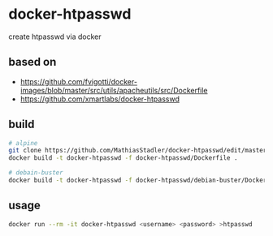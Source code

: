 # docker-htpasswd
create htpasswd  via docker

## based on
- https://github.com/fvigotti/docker-images/blob/master/src/utils/apacheutils/src/Dockerfile
- https://github.com/xmartlabs/docker-htpasswd


## build

```bash
# alpine
git clone https://github.com/MathiasStadler/docker-htpasswd/edit/master/README.md
docker build -t docker-htpasswd -f docker-htpasswd/Dockerfile .

# debain-buster
docker build -t docker-htpasswd -f docker-htpasswd/debian-buster/Dockerfile .
```

## usage

```bash
docker run --rm -it docker-htpasswd <username> <password> >htpasswd
```
